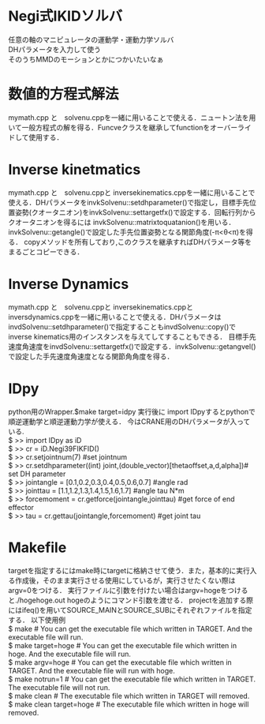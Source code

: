 # **Negi式IKIDソルバ**
任意の軸のマニピュレータの運動学・運動力学ソルバ  
DHパラメータを入力して使う  
そのうちMMDのモーションとかにつかいたいなぁ  

# 数値的方程式解法 
mymath.cpp と　solvenu.cppを一緒に用いることで使える．ニュートン法を用いて一般方程式の解を得る．Funcveクラスを継承してfunctionをオーバーライドして使用する．

# Inverse kinetmatics
mymath.cpp と　solvenu.cppと inversekinematics.cppを一緒に用いることで使える．DHパラメータをinvkSolvenu::setdhparameter()で指定し，目標手先位置姿勢(クオータニオン)をinvkSolvenu::settargetfx()で設定する．回転行列からクオータニオンを得るには invkSolvenu::matrixtoquatanion()を用いる．invkSolvenu::getangle()で設定した手先位置姿勢となる関節角度(-π<θ<π)を得る．
copyメソッドを所有しており,このクラスを継承すればDHパラメータ等をまるごとコピーできる．

# Inverse Dynamics
mymath.cpp と　solvenu.cppと inversekinematics.cppとinversdynamics.cppを一緒に用いることで使える．DHパラメータはinvdSolvenu::setdhparameter()で指定することもinvdSolvenu::copy()でinverse kinematics用のインスタンスを与えてしてすることもできる．
目標手先速度角速度をinvdSolvenu::settargetfx()で設定する．invkSolvenu::getangvel()で設定した手先速度角速度となる関節角角度を得る．

# IDpy
python用のWrapper.$make target=idpy 実行後に import IDpyするとpythonで順逆運動学と順逆運動力学が使える．
今はCRANE用のDHパラメータが入っている.  
 $ >> import IDpy as iD  
 $ >> cr = iD.Negi39FIKFID()  
 $ >> cr.setjointnum(7) #set jointnum  
 $ >> cr.setdhparameter((int) joint,(double_vector)[thetaoffset,a,d,alpha])# set DH parameter  
 $ >> jointangle = [0.1,0.2,0.3,0.4,0.5,0.6,0.7]       #angle rad  
 $ >> jointtau = [1.1,1.2,1.3,1.4,1.5,1.6,1.7]         #angle tau N*m  
 $ >> forcemoment = cr.getforce(jointangle,jointtau)   #get force of end effector   
 $ >> tau = cr.gettau(jointangle,forcemoment)          #get joint tau  


# Makefile
targetを指定するにはmake時にtargetに格納させて使う．また，基本的に実行入る作成後，そのまま実行させる使用にしているが，実行させたくない際はargv=0をつける．
実行ファイルに引数を付けたい場合はargv=hogeをつけると./hogehoge.out hogeのようにコマンド引数を渡せる．
projectを追加する際にはifeq()を用いてSOURCE_MAINとSOURCE_SUBにそれぞれファイルを指定する．
以下使用例  
    $ make                     # You can get the executable file which written in TARGET. And the executable file will run.  
    $ make target=hoge         # You can get the executable file which written in hoge. And the executable file will run.       
    $ make argv=hoge           # You can get the executable file which written in TARGET. And the executable file will run with hoge.   
    $ make notrun=1            # You can get the executable file which written in TARGET. The executable file will not run.	  
    $ make clean               # The executable file which written in TARGET will removed.  
    $ make clean target=hoge   # The executable file which written in hoge will removed.      

